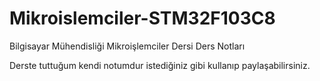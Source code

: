 # Mikroislemciler-STM32F103C8
Bilgisayar Mühendisliği Mikroişlemciler Dersi Ders Notları

Derste tuttuğum kendi notumdur istediğiniz gibi kullanıp paylaşabilirsiniz.
